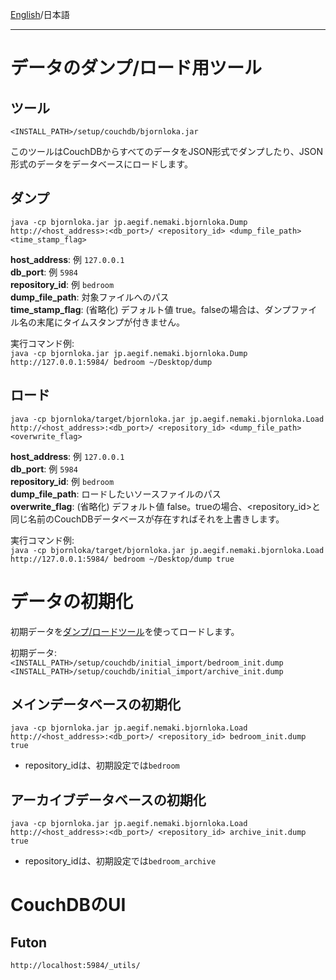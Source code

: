 [English](https://github.com/aegif/NemakiWare/wiki/Maintenance%28Database%29)/日本語 
***
# データのダンプ/ロード用ツール
## ツール
`<INSTALL_PATH>/setup/couchdb/bjornloka.jar`  

このツールはCouchDBからすべてのデータをJSON形式でダンプしたり、JSON形式のデータをデータベースにロードします。

## ダンプ
`java -cp bjornloka.jar jp.aegif.nemaki.bjornloka.Dump http://<host_address>:<db_port>/ <repository_id> <dump_file_path> <time_stamp_flag>`

**host_address**: 例 `127.0.0.1`   
**db_port**: 例 `5984`  
**repository_id**: 例 `bedroom`  
**dump_file_path**: 対象ファイルへのパス  
**time_stamp_flag**: (省略化) デフォルト値 true。falseの場合は、ダンプファイル名の末尾にタイムスタンプが付きません。  

実行コマンド例:  
`java -cp bjornloka.jar jp.aegif.nemaki.bjornloka.Dump http://127.0.0.1:5984/ bedroom ~/Desktop/dump`

## ロード
`java -cp bjornloka/target/bjornloka.jar jp.aegif.nemaki.bjornloka.Load http://<host_address>:<db_port>/ <repository_id> <dump_file_path> <overwrite_flag>`  

**host_address**: 例 `127.0.0.1`  
**db_port**: 例 `5984`  
**repository_id**: 例 `bedroom`  
**dump_file_path**: ロードしたいソースファイルのパス  
**overwrite_flag**: (省略化) デフォルト値 false。trueの場合、\<repository_id\>と同じ名前のCouchDBデータベースが存在すればそれを上書きします。  

実行コマンド例:  
`java -cp bjornloka/target/bjornloka.jar jp.aegif.nemaki.bjornloka.Load http://127.0.0.1:5984/ bedroom ~/Desktop/dump true`

# データの初期化
初期データを[ダンプ/ロードツール](https://github.com/aegif/NemakiWare/wiki/Maintenance(Database)#data-dumpload-tool)を使ってロードします。  

初期データ:  
`<INSTALL_PATH>/setup/couchdb/initial_import/bedroom_init.dump`  
`<INSTALL_PATH>/setup/couchdb/initial_import/archive_init.dump`  

## メインデータベースの初期化
`java -cp bjornloka.jar jp.aegif.nemaki.bjornloka.Load http://<host_address>:<db_port>/ <repository_id> bedroom_init.dump true`
- repository_idは、初期設定では`bedroom`  
 
## アーカイブデータベースの初期化
`java -cp bjornloka.jar jp.aegif.nemaki.bjornloka.Load http://<host_address>:<db_port>/ <repository_id> archive_init.dump true`
- repository_idは、初期設定では`bedroom_archive`  

# CouchDBのUI
## Futon
`http://localhost:5984/_utils/` 
